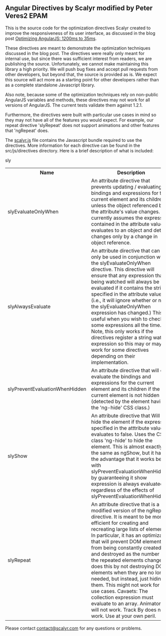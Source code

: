 Angular Directives by Scalyr
modified by Peter Veres2 EPAM
---

This is the source code for the optimization directives Scalyr created to
improve the responsiveness of its user interface, as discussed in the blog post
[Optimizing AngularJS: 1200ms to 35ms](http://blog.scalyr.com/2013/10/31/angularjs-1200ms-to-35ms/).

These directives are meant to demonstrate the optimization techniques discussed
in the blog post.  The directives were really only meant for internal use, but
since there was sufficient interest from readers, we are publishing the source.
Unfortunately, we cannot make maintaining this library a high priority. We will 
push bug fixes and accept pull requests from other developers, but beyond that,
the source is provided as is.  We expect this source will act more as a
starting point for other developers rather than as a complete standalone
Javascript library.

Also note, because some of the optimization techniques rely on non-public
AngularJS variables and methods, these directives may not work for all versions
of AngularJS. The current tests validate them against 1.2.1.

Furthermore, the directives were built with particular use cases in mind so
they may not have all of the features you would expect.  For example, our
repeat directive 'slyRepeat' does not support animations and other features
that 'ngRepeat' does.

The [scalyr.js](scalyr.js) file contains the Javascript bundle required to use
the directives.  More information for each directive can be found in the
src/js/directives  directory.  Here is a brief description of what is included:


  <tr>sly<td></td><td></td></tr>
</table>


<table>
<tr><th>Name</th><th>Description</th></tr>

<tr><td>
slyEvaluateOnlyWhen
</td><td>
An attribute directive that prevents updating / evaluating
all bindings and expressions for the current element and its children
unless the object referenced by the attribute's value changes.
It currently assumes the expression contained in the attribute value
evaluates to an object and detects changes only by a change in object reference.
</td></tr>
<tr><td>
slyAlwaysEvaluate
</td><td>
An attribute directive that can only be used in conjunction with the
slyEvaluateOnlyWhen directive.  This directive will ensure that
any expression that is being watched will always be evaluated
if it contains the string specified in the attribute value (i.e., 
it will ignore whether or not the slyEvaluateOnlyWhen expression has changed.)
This is useful when you wish to check some expressions all the time.
Note, this only works if the directives register a string watch expression
so this may or may not work for some directives depending on their
implementation.
</td></tr>
<tr><td>
slyPreventEvaluationWhenHidden
</td><td>
An attribute directive that will only 
evaluate the bindings and expressions for the current element and its children
if the current element is not hidden (detected by the element having the
'ng-hide' CSS class.)
</td></tr>
<tr><td>
slyShow
</td><td>
An attribute directive that Will hide the element if the expression specified
in the atttribute value evaluates to false.  Uses the CSS class 'ng-hide' to
hide the element.  This is almost exactly the same as ngShow, but it has the
advantage that it works better with slyPreventEvaluationWhenHidden by
guaranteeing it show expression is always evaluated regardless of the effects
of slyPreventEvaluationWhenHidden.
</td></tr>
<tr><td>
slyRepeat
</td><td>
An attribute directive that is a modified version of the
ngRepeat directive.  It is meant to be more efficient for creating and
recreating large lists of elements.  In particular, it has an
optimization that will prevent DOM elements from being constantly created
and destroyed as the number of the repeated elements change.  It does this
by not destroying DOM elements when they are no longer needed, but instead,
just hiding them. This might not work for all use cases.  Cavaets:  The
collection expression must evaluate to an array.  Animators will not work.
Track By does not work. Use at your own peril.
</td></tr>
</table>

Please contact contact@scalyr.com for any questions or problems.
